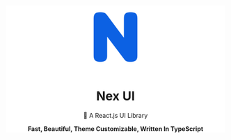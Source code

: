<div style="background:white;">
  <p align="center">
    <img src='./assets/logo.png' style="width: 150px; height: 150px;" />
  </p>

  <h1 align="center">Nex UI</h1>
  <p align="center">🎉 A React.js UI Library</p>
  <p align="center"><b>Fast, Beautiful, Theme Customizable, Written In TypeScript</b></p>
</div>
